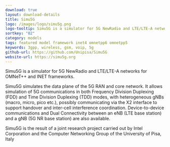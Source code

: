 ```yaml
---
download: true
layout: download-details
title: Simu5G
logo: /images/logo/simu5g.png
logo-tooltip: Simu5G is a simulator for 5G NewRadio and LTE/LTE-A networks for OMNeT++ and INET frameworks.
sortkey: "02"
category: models
tags: featured model framework inet4 omnetpp6 omnetpp5
keywords: 3gpp, wireless, gsm, voip, 5g
github-url: https://github.com/Unipisa/Simu5G
website-url: https://simu5g.org
---
```


Simu5G is a simulator for 5G NewRadio and LTE/LTE-A networks for OMNeT++ and INET frameworks.

Simu5G simulates the data plane of the 5G RAN and core network. It allows simulation of
5G communications in both Frequency Division Duplexing (FDD) and Time Division Duplexing (TDD) modes,
with heterogeneous gNBs (macro, micro, pico etc.), possibly communicating via the X2 interface to support
handover and inter-cell interference coordination. Device-to-device communications and Dual Connectivity
between an eNB (LTE base station) and a gNB (5G NR base station) are also available.

Simu5G is the result of a joint research project carried out by Intel Corporation and
the Computer Networking Group of the University of Pisa, Italy
